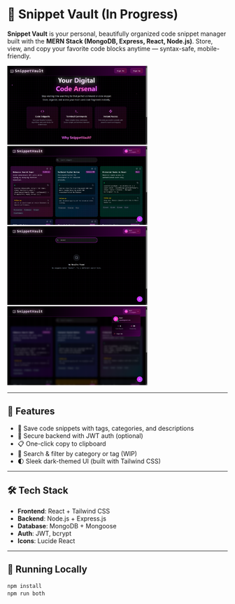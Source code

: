 # 🔐 Snippet Vault (In Progress)

**Snippet Vault** is your personal, beautifully organized code snippet manager built with the **MERN Stack (MongoDB, Express, React, Node.js)**. Store, view, and copy your favorite code blocks anytime — syntax-safe, mobile-friendly.

<img src="public/hero.png" height="180px" width="320px">
<img src="public/snippetvault.png" height="180px" width="320px"><img src="public/search.png" height="180px" width="320px">
<img src="public/user.png" height="180px" width="320px">


---

## 🚀 Features

- 📁 Save code snippets with tags, categories, and descriptions
- 💾 Secure backend with JWT auth (optional)
- 📋 One-click copy to clipboard
- 🔎 Search & filter by category or tag (WIP)
- 🌓 Sleek dark-themed UI (built with Tailwind CSS)

---

## 🛠 Tech Stack

- **Frontend**: React + Tailwind CSS
- **Backend**: Node.js + Express.js
- **Database**: MongoDB + Mongoose
- **Auth**: JWT, bcrypt
- **Icons**: Lucide React

---

## 🧪 Running Locally

```bash
npm install
npm run both
```
